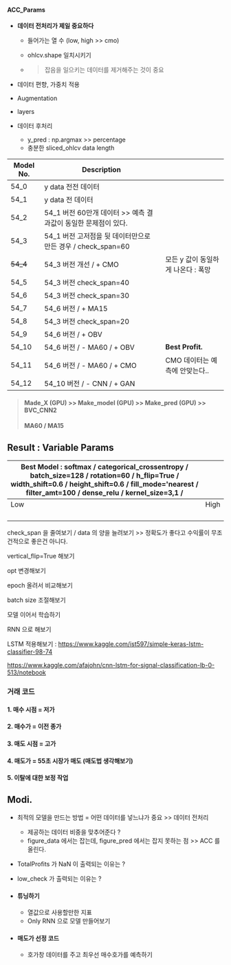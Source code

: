#### ACC_Params

* **데이터 전처리가 제일 중요하다**
  
  * 들어가는 열 수 (low, high >> cmo)
  
  * ohlcv.shape  일치시키기
  
  * > 잡음을 일으키는 데이터를 제거해주는 것이 중요
* 데이터 편향, 가중치 적용
* Augmentation
* layers
* 데이터 후처리
  
  * y_pred : np.argmax >> percentage
  * 충분한 sliced_ohlcv data length

| Model No. | Description                                                  |                                    |
| --------- | ------------------------------------------------------------ | ---------------------------------- |
| 54_0      | y data 전전 데이터                                           |                                    |
| 54_1      | y data 전 데이터                                             |                                    |
| 54_2      | 54_1 버전 60만개 데이터 >> 예측 결과값이 동일한 문제점이 있다. |                                    |
| 54_3      | 54_1 버전 고저점을 뒷 데이터만으로 만든 경우 / check_span=60 |                                    |
| ~~54_4~~  | 54_3 버전 개선 / + CMO                                       | 모든 y 값이 동일하게 나온다 : 폭망 |
| 54_5      | 54_3 버전 check_span=40                                      |                                    |
| 54_6      | 54_3 버전 check_span=30                                      |                                    |
| 54_7      | 54_6 버전 / + MA15                                           |                                    |
| 54_8      | 54_3 버전 check_span=20                                      |                                    |
| 54_9      | 54_6 버전 / + OBV                                            |                                    |
| 54_10     | 54_6 버전 / - MA60 / + OBV                                   | **Best Profit.**                   |
| 54_11     | 54_6 버전 / - MA60 / + CMO                                   | CMO 데이터는 예측에 안맞는다..     |
| 54_12     | 54_10 버전 / - CNN / + GAN                                   |                                    |

>  #### Made_X (GPU) >> Make_model (GPU) >> Make_pred (GPU) >> BVC_CNN2
>
> #### MA60 / MA15

## Result : Variable Params

| Best Model : softmax / categorical_crossentropy / batch_size=128 / rotation=60 / h_flip=True / width_shift=0.6 / height_shift=0.6 / fill_mode='nearest / filter_amt=100 / dense_relu / kernel_size=3,1 / |      |
| ------------------------------------------------------------ | ---- |
| Low                                                          | High |
|                                                              |      |
|                                                              |      |
|                                                              |      |
|                                                              |      |

check_span 을 줄여보기 / data 의 양을 늘려보기 >> 정확도가 좋다고 수익률이 무조건적으로 좋은건 아니다.

vertical_flip=True 해보기

opt 변경해보기

epoch 올려서 비교해보기

batch size 조절해보기

모델 이어서 학습하기

RNN 으로 해보기

LSTM 적용해보기 : https://www.kaggle.com/ist597/simple-keras-lstm-classifier-98-74

https://www.kaggle.com/afajohn/cnn-lstm-for-signal-classification-lb-0-513/notebook



### 거래 코드

#### 1. 매수 시점 = 저가

#### 2. 매수가 = 이전 종가

#### 3. 매도 시점 = 고가

#### 4. 매도가 = 55초 시장가 매도 (매도법 생각해보기)

#### 5. 이탈에 대한 보정 작업

## Modi.

* 최적의 모델을 만드는 방법 = 어떤 데이터를 넣느냐가 중요 >> 데이터 전처리

  * 제공하는 데이터 비중을 맞추어준다 ?
  * figure_data 에서는 잡는데, figure_pred 에서는 잡지 못하는 점 >> ACC 를 올린다.
  
* TotalProfits 가 NaN 이 출력되는 이유는 ?

* low_check 가 출력되는 이유는 ? 

* #### 튜닝하기 

  * 열값으로 사용할만한 지표
  * Only RNN 으로 모델 만들어보기

* #### 매도가 선정 코드

  * 호가창 데이터를 주고 최우선 매수호가를 예측하기
  
  
  
  